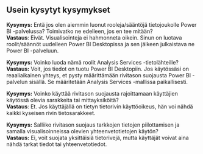 ## <a name="faq"></a>Usein kysytyt kysymykset
**Kysymys:** Entä jos olen aiemmin luonut rooleja/sääntöjä tietojoukolle Power BI -palvelussa? Toimivatko ne edelleen, jos en tee mitään?  
**Vastaus**: Eivät. Visualisointeja ei hahmonneta oikein. Sinun on luotava roolit/säännöt uudelleen Power BI Desktopissa ja sen jälkeen julkaistava ne Power BI -palveluun.

**Kysymys:** Voinko luoda nämä roolit Analysis Services -tietolähteille?  
**Vastaus:** Voit, jos tiedot on tuotu Power BI Desktopiin. Jos käytössäsi on reaaliaikainen yhteys, et pysty määrittämään rivitason suojausta Power BI -palvelun sisällä. Se määritetään Analysis Services -mallissa paikallisesti.

**Kysymys:** Voinko käyttää rivitason suojausta rajoittamaan käyttäjien käytössä olevia sarakkeita tai mittayksiköitä?  
**Vastaus**: Et. Jos käyttäjällä on tietyn tietorivin käyttöoikeus, hän voi nähdä kaikki kyseisen rivin tietosarakkeet.

**Kysymys:** Salliiko rivitason suojaus tarkkojen tietojen piilottamisen ja samalla visualisoinneissa olevien yhteenvetotietojen käytön?  
**Vastaus:** Ei, voit suojata yksittäisiä tietorivejä, mutta käyttäjät voivat aina nähdä tarkat tiedot tai yhteenvetotiedot.

